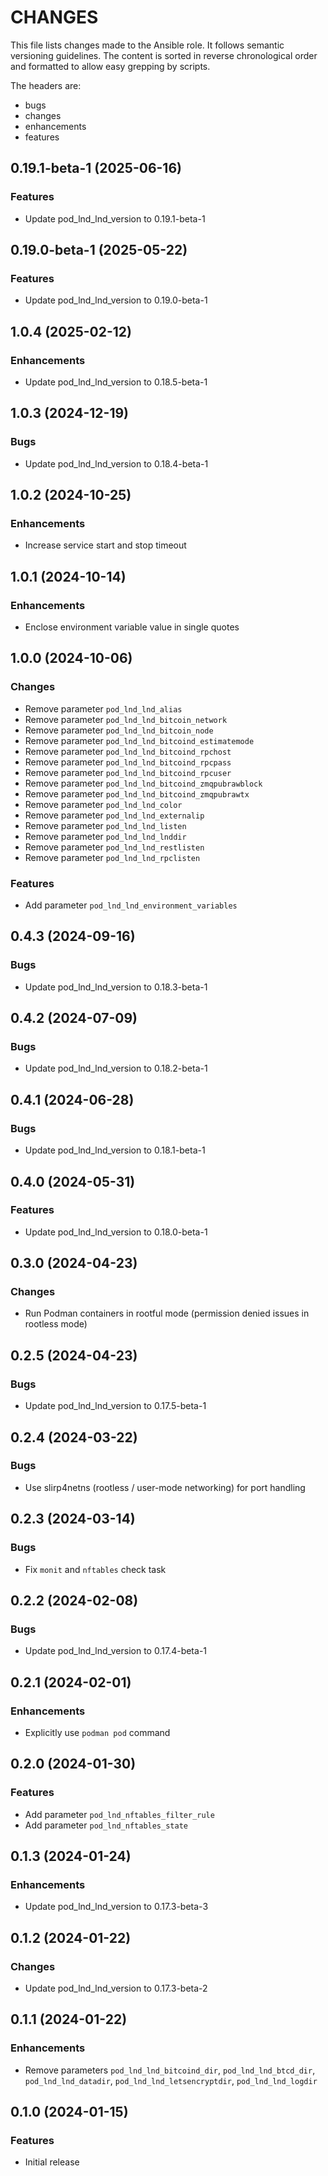 # CHANGES

This file lists changes made to the Ansible role. It follows semantic versioning
guidelines. The content is sorted in reverse chronological order and formatted
to allow easy grepping by scripts.

The headers are:
- bugs
- changes
- enhancements
- features

## 0.19.1-beta-1 (2025-06-16)

### Features

- Update pod_lnd_lnd_version to 0.19.1-beta-1

## 0.19.0-beta-1 (2025-05-22)

### Features

- Update pod_lnd_lnd_version to 0.19.0-beta-1

## 1.0.4 (2025-02-12)

### Enhancements

- Update pod_lnd_lnd_version to 0.18.5-beta-1

## 1.0.3 (2024-12-19)

### Bugs

- Update pod_lnd_lnd_version to 0.18.4-beta-1

## 1.0.2 (2024-10-25)

### Enhancements

- Increase service start and stop timeout

## 1.0.1 (2024-10-14)

### Enhancements

- Enclose environment variable value in single quotes

## 1.0.0 (2024-10-06)

### Changes

- Remove parameter `pod_lnd_lnd_alias`
- Remove parameter `pod_lnd_lnd_bitcoin_network`
- Remove parameter `pod_lnd_lnd_bitcoin_node`
- Remove parameter `pod_lnd_lnd_bitcoind_estimatemode`
- Remove parameter `pod_lnd_lnd_bitcoind_rpchost`
- Remove parameter `pod_lnd_lnd_bitcoind_rpcpass`
- Remove parameter `pod_lnd_lnd_bitcoind_rpcuser`
- Remove parameter `pod_lnd_lnd_bitcoind_zmqpubrawblock`
- Remove parameter `pod_lnd_lnd_bitcoind_zmqpubrawtx`
- Remove parameter `pod_lnd_lnd_color`
- Remove parameter `pod_lnd_lnd_externalip`
- Remove parameter `pod_lnd_lnd_listen`
- Remove parameter `pod_lnd_lnd_lnddir`
- Remove parameter `pod_lnd_lnd_restlisten`
- Remove parameter `pod_lnd_lnd_rpclisten`

### Features

- Add parameter `pod_lnd_lnd_environment_variables`

## 0.4.3 (2024-09-16)

### Bugs

- Update pod_lnd_lnd_version to 0.18.3-beta-1

## 0.4.2 (2024-07-09)

### Bugs

- Update pod_lnd_lnd_version to 0.18.2-beta-1

## 0.4.1 (2024-06-28)

### Bugs

- Update pod_lnd_lnd_version to 0.18.1-beta-1

## 0.4.0 (2024-05-31)

### Features

- Update pod_lnd_lnd_version to 0.18.0-beta-1

## 0.3.0 (2024-04-23)

### Changes

- Run Podman containers in rootful mode (permission denied issues in rootless mode)

## 0.2.5 (2024-04-23)

### Bugs

- Update pod_lnd_lnd_version to 0.17.5-beta-1

## 0.2.4 (2024-03-22)

### Bugs

- Use slirp4netns (rootless / user-mode networking) for port handling

## 0.2.3 (2024-03-14)

### Bugs

- Fix `monit` and `nftables` check task

## 0.2.2 (2024-02-08)

### Bugs

- Update pod_lnd_lnd_version to 0.17.4-beta-1

## 0.2.1 (2024-02-01)

### Enhancements

- Explicitly use `podman pod` command

## 0.2.0 (2024-01-30)

### Features

- Add parameter `pod_lnd_nftables_filter_rule`
- Add parameter `pod_lnd_nftables_state`

## 0.1.3 (2024-01-24)

### Enhancements

- Update pod_lnd_lnd_version to 0.17.3-beta-3

## 0.1.2 (2024-01-22)

### Changes

- Update pod_lnd_lnd_version to 0.17.3-beta-2

## 0.1.1 (2024-01-22)

### Enhancements

- Remove parameters `pod_lnd_lnd_bitcoind_dir`, `pod_lnd_lnd_btcd_dir`, `pod_lnd_lnd_datadir`, `pod_lnd_lnd_letsencryptdir`, `pod_lnd_lnd_logdir`

## 0.1.0 (2024-01-15)

### Features

- Initial release
